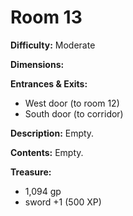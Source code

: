 # Room 13

**Difficulty:** Moderate

**Dimensions:** 

**Entrances & Exits:**
- West door (to room 12)
- South door (to corridor)

**Description:**
Empty.

**Contents:**
Empty.

**Treasure:**
- 1,094 gp
- sword +1 (500 XP)